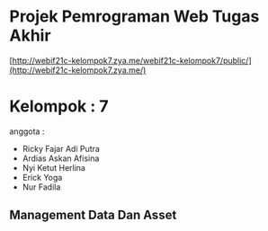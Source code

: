 # Projek Pemrograman Web Tugas Akhir
[http://webif21c-kelompok7.zya.me/webif21c-kelompok7/public/](http://webif21c-kelompok7.zya.me/)
# Kelompok : 7
anggota :
- Ricky Fajar Adi Putra
- Ardias Askan Afisina
- Nyi Ketut Herlina
- Erick Yoga
- Nur Fadila
## Management Data Dan Asset
